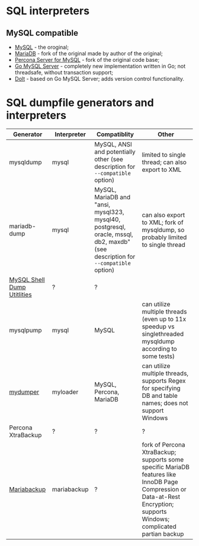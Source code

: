 # SQL interpreters

## MySQL compatible

* [MySQL](https://www.mysql.com/) - the oroginal;
* [MariaDB](https://mariadb.org/) - fork of the original made by author of the original;
* [Percona Server for MySQL](https://www.percona.com/mysql/software) - fork of the original code base;
* [Go MySQL Server](https://github.com/dolthub/go-mysql-server) - completely new implementation written in Go; not threadsafe, without transaction support;
* [Dolt](https://github.com/dolthub/dolt) - based on Go MySQL Server; adds version control functionality.

# SQL dumpfile generators and interpreters

Generator | Interpreter | Compatiblity | Other
--- | --- | --- | ---
mysqldump | mysql | MySQL, ANSI and potentially other (see description for `--compatible` option) | limited to single thread; can also export to XML
mariadb-dump | mysql | MySQL, MariaDB and "ansi, mysql323, mysql40, postgresql, oracle, mssql, db2, maxdb" (see description for `--compatible` option) | can also export to XML; fork of mysqldump, so probably limited to single thread
[MySQL Shell Dump Utitlities](https://dev.mysql.com/doc/mysql-shell/8.0/en/mysql-shell-utilities-dump-instance-schema.html) | ? | ?
mysqlpump | mysql | MySQL | can utilize multiple threads (even up to 11x speedup vs singlethreaded mysqldump according to some tests)
[mydumper](https://github.com/mydumper/mydumper) | myloader | MySQL, Percona, MariaDB | can utilize multiple threads, supports Regex for specifying DB and table names; does not support Windows
Percona XtraBackup | ? | ? | ?
[Mariabackup](https://mariadb.com/kb/en/full-backup-and-restore-with-mariabackup/) | mariabackup | ? | fork of Percona XtraBackup; supports some specific MariaDB features like InnoDB Page Compression or Data-at-Rest Encryption; supports Windows; complicated partian backup
